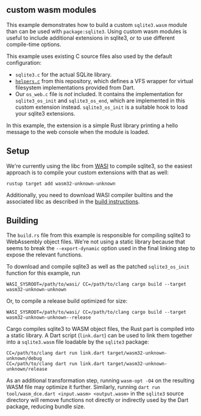 ## custom wasm modules

This example demonstrates how to build a custom `sqlite3.wasm` module than can be
used with `package:sqlite3`.
Using custom wasm modules is useful to include additional extensions in sqlite3, or to
use different compile-time options.

This example uses existing C source files also used by the default configuration:

- `sqlite3.c` for the actual SQLite library.
- [`helpers.c`](https://github.com/simolus3/sqlite3.dart/blob/main/sqlite3/assets/wasm/helpers.c) from this repository, which defines a VFS wrapper for virtual filesystem implementations provided from Dart.
- Our `os_web.c` file is _not_ included. It contains the implementation for
  `sqlite3_os_init` and `sqlite3_os_end`, which are implemented in this custom
  extension instead. `sqlite3_os_init` is a suitable hook to load your sqlite3
  extensions.

In this example, the extension is a simple Rust library printing a hello message
to the web console when the module is loaded.

## Setup

We're currently using the libc from [WASI](https://wasi.dev/) to compile sqlite3,
so the easiest approach is to compile your custom extensions with that as well:

```
rustup target add wasm32-unknown-unknown
```

Additionally, you need to download WASI compiler builtins and the associated libc
as described in the [build instructions](https://github.com/simolus3/sqlite3.dart/tree/main/sqlite3#compiling).

## Building

The `build.rs` file from this example is responsible for compiling sqlite3 to
WebAssembly object files. We're not using a static library because that seems to
break the `--export-dynamic` option used in the final linking step to expose the
relevant functions.

To download and compile sqlite3 as well as the patched `sqlite3_os_init` function
for this example, run

```
WASI_SYSROOT=/path/to/wasi/ CC=/path/to/clang cargo build --target wasm32-unknown-unknown
```

Or, to compile a release build optimized for size:

```
WASI_SYSROOT=/path/to/wasi/ CC=/path/to/clang cargo build --target wasm32-unknown-unknown--release
```

Cargo compiles sqlite3 to WASM object files, the Rust part is compiled into a static
library.
A Dart script (`link.dart`) can be used to link them together into a `sqlite3.wasm`
file loadable by the `sqlite3` package:

```
CC=/path/to/clang dart run link.dart target/wasm32-unknown-unknown/debug
CC=/path/to/clang dart run link.dart target/wasm32-unknown-unknown/release
```

As an additional transformation step, running `wasm-opt -O4` on the resulting
WASM file may optimize it further.
Similarly, running `dart run tool/wasm_dce.dart <input.wasm> <output.wasm>` in
the `sqlite3` source directory will remove functions not directly or indirectly
used by the Dart package, reducing bundle size.
